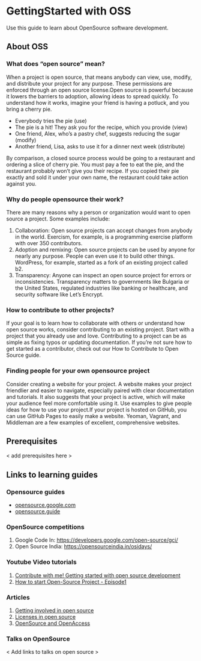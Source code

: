 # GettingStarted with OSS
Use this guide to learn about OpenSource software development. 

## About OSS

### What does “open source” mean?
When a project is open source, that means anybody can view, use, modify, and distribute your project for any purpose. These permissions are enforced through an open source license.Open source is powerful because it lowers the barriers to adoption, allowing ideas to spread quickly.
To understand how it works, imagine your friend is having a potluck, and you bring a cherry pie.
* Everybody tries the pie (use)
* The pie is a hit! They ask you for the recipe, which you provide (view)
* One friend, Alex, who’s a pastry chef, suggests reducing the sugar (modify)
* Another friend, Lisa, asks to use it for a dinner next week (distribute)

By comparison, a closed source process would be going to a restaurant and ordering a slice of cherry pie. You must pay a fee to eat the pie, and the restaurant probably won’t give you their recipe. If you copied their pie exactly and sold it under your own name, the restaurant could take action against you.

### Why do people opensource their work? 
There are many reasons why a person or organization would want to open source a project. Some examples include:
1. Collaboration: Open source projects can accept changes from anybody in the world. Exercism, for example, is a programming exercise platform with over 350 contributors.
2. Adoption and remixing: Open source projects can be used by anyone for nearly any purpose. People can even use it to build other things. WordPress, for example, started as a fork of an existing project called b2.
3. Transparency: Anyone can inspect an open source project for errors or inconsistencies. Transparency matters to governments like Bulgaria or the United States, regulated industries like banking or healthcare, and security software like Let’s Encrypt.

### How to contribute to other projects?
If your goal is to learn how to collaborate with others or understand how open source works, consider contributing to an existing project. Start with a project that you already use and love. Contributing to a project can be as simple as fixing typos or updating documentation.
If you’re not sure how to get started as a contributor, check out our How to Contribute to Open Source guide.

### Finding people for your own opensource project
Consider creating a website for your project. A website makes your project friendlier and easier to navigate, especially paired with clear documentation and tutorials. It also suggests that your project is active, which will make your audience feel more comfortable using it. Use examples to give people ideas for how to use your project.If your project is hosted on GitHub, you can use GitHub Pages to easily make a website. Yeoman, Vagrant, and Middleman are a few examples of excellent, comprehensive websites.

## Prerequisites
< add prerequisites here >

## Links to learning guides

### Opensource guides
* [opensource.google.com](https://opensource.google.com)
* [opensource.guide](https://opensource.guide/)


### OpenSource competitions
1. Google Code In: https://developers.google.com/open-source/gci/
2. Open Source India: https://opensourceindia.in/osidays/

### Youtube Video tutorials
1. [Contribute with me! Getting started with open source development](https://youtu.be/IXnNgLmd6BM)
2. [How to start Open-Source Project - Episode1](https://youtu.be/VAHDCcHdhhY)

### Articles
1. [Getting involved in open source](https://opensource.com/life/15/2/developers-guide-getting-involved-open-source)
2. [Licenses in open source](https://medium.com/@raulk/list-of-companies-and-popular-projects-by-the-open-source-licenses-they-use-35a53eaf1c80)
3. [OpenSource and OpenAccess](https://medium.com/flockademic/why-open-source-and-open-access-go-great-together-75e31b630efc)

### Talks on OpenSource
  < Add links to talks on open source >